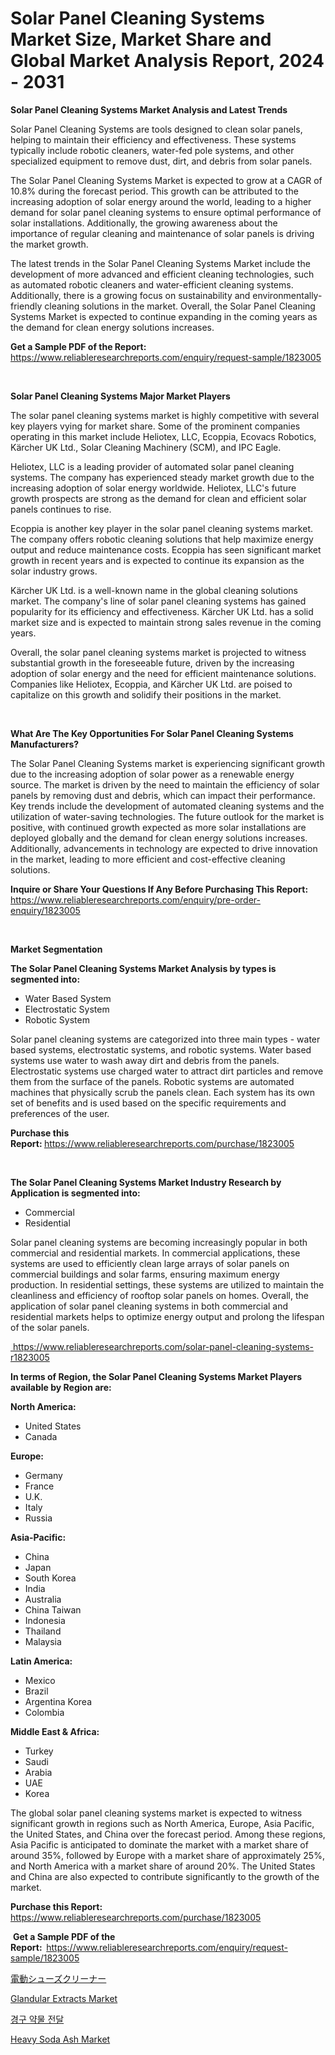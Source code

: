 <p><h1>Solar Panel Cleaning Systems Market Size, Market Share and Global Market Analysis Report, 2024 - 2031</h1></p><p><strong>Solar Panel Cleaning Systems Market Analysis and Latest Trends</strong></p>
<p><p>Solar Panel Cleaning Systems are tools designed to clean solar panels, helping to maintain their efficiency and effectiveness. These systems typically include robotic cleaners, water-fed pole systems, and other specialized equipment to remove dust, dirt, and debris from solar panels.</p><p>The Solar Panel Cleaning Systems Market is expected to grow at a CAGR of 10.8% during the forecast period. This growth can be attributed to the increasing adoption of solar energy around the world, leading to a higher demand for solar panel cleaning systems to ensure optimal performance of solar installations. Additionally, the growing awareness about the importance of regular cleaning and maintenance of solar panels is driving the market growth.</p><p>The latest trends in the Solar Panel Cleaning Systems Market include the development of more advanced and efficient cleaning technologies, such as automated robotic cleaners and water-efficient cleaning systems. Additionally, there is a growing focus on sustainability and environmentally-friendly cleaning solutions in the market. Overall, the Solar Panel Cleaning Systems Market is expected to continue expanding in the coming years as the demand for clean energy solutions increases.</p></p>
<p><strong>Get a Sample PDF of the Report:&nbsp;</strong> <a href="https://www.reliableresearchreports.com/enquiry/request-sample/1823005">https://www.reliableresearchreports.com/enquiry/request-sample/1823005</a></p>
<p>&nbsp;</p>
<p><strong>Solar Panel Cleaning Systems Major Market Players</strong></p>
<p><p>The solar panel cleaning systems market is highly competitive with several key players vying for market share. Some of the prominent companies operating in this market include Heliotex, LLC, Ecoppia, Ecovacs Robotics, Kärcher UK Ltd., Solar Cleaning Machinery (SCM), and IPC Eagle.</p><p>Heliotex, LLC is a leading provider of automated solar panel cleaning systems. The company has experienced steady market growth due to the increasing adoption of solar energy worldwide. Heliotex, LLC's future growth prospects are strong as the demand for clean and efficient solar panels continues to rise.</p><p>Ecoppia is another key player in the solar panel cleaning systems market. The company offers robotic cleaning solutions that help maximize energy output and reduce maintenance costs. Ecoppia has seen significant market growth in recent years and is expected to continue its expansion as the solar industry grows.</p><p>Kärcher UK Ltd. is a well-known name in the global cleaning solutions market. The company's line of solar panel cleaning systems has gained popularity for its efficiency and effectiveness. Kärcher UK Ltd. has a solid market size and is expected to maintain strong sales revenue in the coming years.</p><p>Overall, the solar panel cleaning systems market is projected to witness substantial growth in the foreseeable future, driven by the increasing adoption of solar energy and the need for efficient maintenance solutions. Companies like Heliotex, Ecoppia, and Kärcher UK Ltd. are poised to capitalize on this growth and solidify their positions in the market.</p></p>
<p>&nbsp;</p>
<p><strong>What Are The Key Opportunities For Solar Panel Cleaning Systems Manufacturers?</strong></p>
<p><p>The Solar Panel Cleaning Systems market is experiencing significant growth due to the increasing adoption of solar power as a renewable energy source. The market is driven by the need to maintain the efficiency of solar panels by removing dust and debris, which can impact their performance. Key trends include the development of automated cleaning systems and the utilization of water-saving technologies. The future outlook for the market is positive, with continued growth expected as more solar installations are deployed globally and the demand for clean energy solutions increases. Additionally, advancements in technology are expected to drive innovation in the market, leading to more efficient and cost-effective cleaning solutions.</p></p>
<p><strong>Inquire or Share Your Questions If Any Before Purchasing This Report:</strong> <a href="https://www.reliableresearchreports.com/enquiry/pre-order-enquiry/1823005">https://www.reliableresearchreports.com/enquiry/pre-order-enquiry/1823005</a></p>
<p>&nbsp;</p>
<p><strong>Market Segmentation</strong></p>
<p><strong>The Solar Panel Cleaning Systems Market Analysis by types is segmented into:</strong></p>
<p><ul><li>Water Based System</li><li>Electrostatic System</li><li>Robotic System</li></ul></p>
<p><p>Solar panel cleaning systems are categorized into three main types - water based systems, electrostatic systems, and robotic systems. Water based systems use water to wash away dirt and debris from the panels. Electrostatic systems use charged water to attract dirt particles and remove them from the surface of the panels. Robotic systems are automated machines that physically scrub the panels clean. Each system has its own set of benefits and is used based on the specific requirements and preferences of the user.</p></p>
<p><strong>Purchase this Report:&nbsp;</strong><a href="https://www.reliableresearchreports.com/purchase/1823005">https://www.reliableresearchreports.com/purchase/1823005</a></p>
<p>&nbsp;</p>
<p><strong>The Solar Panel Cleaning Systems Market Industry Research by Application is segmented into:</strong></p>
<p><ul><li>Commercial</li><li>Residential</li></ul></p>
<p><p>Solar panel cleaning systems are becoming increasingly popular in both commercial and residential markets. In commercial applications, these systems are used to efficiently clean large arrays of solar panels on commercial buildings and solar farms, ensuring maximum energy production. In residential settings, these systems are utilized to maintain the cleanliness and efficiency of rooftop solar panels on homes. Overall, the application of solar panel cleaning systems in both commercial and residential markets helps to optimize energy output and prolong the lifespan of the solar panels.</p></p>
<p><a href="https://www.reliableresearchreports.com/solar-panel-cleaning-systems-r1823005">&nbsp;https://www.reliableresearchreports.com/solar-panel-cleaning-systems-r1823005</a></p>
<p><strong>In terms of Region, the Solar Panel Cleaning Systems Market Players available by Region are:</strong></p>
<p>
    <p> <strong> North America: </strong>
        <ul>
            <li>United States</li>
            <li>Canada</li>
        </ul>
        </p> 
    <p> <strong> Europe: </strong>
        <ul>
            <li>Germany</li>
            <li>France</li>
            <li>U.K.</li>
            <li>Italy</li>
            <li>Russia</li>
        </ul>
        </p> 
    <p> <strong> Asia-Pacific: </strong>
        <ul>
            <li>China</li>
            <li>Japan</li>
            <li>South Korea</li>
            <li>India</li>
            <li>Australia</li>
            <li>China Taiwan</li>
            <li>Indonesia</li>
            <li>Thailand</li>
            <li>Malaysia</li>
        </ul>
        </p> 
    <p> <strong> Latin America: </strong>
        <ul>
            <li>Mexico</li>
            <li>Brazil</li>
            <li>Argentina Korea</li>
            <li>Colombia</li>
        </ul>
        </p> 
    <p> <strong> Middle East & Africa: </strong>
        <ul>
            <li>Turkey</li>
            <li>Saudi</li>
            <li>Arabia</li>
            <li>UAE</li>
            <li>Korea</li>
        </ul>
    </p>
    </p>
<p><p>The global solar panel cleaning systems market is expected to witness significant growth in regions such as North America, Europe, Asia Pacific, the United States, and China over the forecast period. Among these regions, Asia Pacific is anticipated to dominate the market with a market share of around 35%, followed by Europe with a market share of approximately 25%, and North America with a market share of around 20%. The United States and China are also expected to contribute significantly to the growth of the market.</p></p>
<p><strong>Purchase this Report: </strong><a href="https://www.reliableresearchreports.com/purchase/1823005">https://www.reliableresearchreports.com/purchase/1823005</a></p>
<p>&nbsp;<strong>Get a Sample PDF of the Report:&nbsp;&nbsp;</strong><a href="https://www.reliableresearchreports.com/enquiry/request-sample/1823005">https://www.reliableresearchreports.com/enquiry/request-sample/1823005</a></p>
<p><strong></strong></p>
<p><p><a href="https://medium.com/@larrycruz525/%E3%83%A2%E3%83%BC%E3%82%BF%E3%83%BC%E5%BC%8F%E3%81%AE%E9%9D%B4%E3%82%AF%E3%83%AA%E3%83%BC%E3%83%8A%E3%83%BC%E5%B8%82%E5%A0%B4-%E3%82%BF%E3%82%A4%E3%83%97-%E3%82%A2%E3%83%97%E3%83%AA%E3%82%B1%E3%83%BC%E3%82%B7%E3%83%A7%E3%83%B3-%E5%9C%B0%E7%90%86%E3%81%AB%E3%82%88%E3%82%8B%E5%8C%85%E6%8B%AC%E7%9A%84%E3%81%AA%E8%A9%95%E4%BE%A1-5ab20c10581e">電動シューズクリーナー</a></p><p><a href="https://www.linkedin.com/pulse/glandular-extracts-market-size-share-amp-trends-analysis-p6vnc?trackingId=R%2Fevxt1CgMC4pE1oqDvMzQ%3D%3D">Glandular Extracts Market</a></p><p><a href="https://medium.com/@brianakoepp2023/%EA%B5%AC%EA%B0%95-%EC%95%BD%EB%AC%BC-%EC%A0%84%EB%8B%AC-%EC%8B%9C%EC%9E%A5%EC%9D%80-%EC%8B%9C%EC%9E%A5-%EC%A0%90%EC%9C%A0%EC%9C%A8-%ED%81%AC%EA%B8%B0-%EB%B0%8F-2031%EB%85%84%EA%B9%8C%EC%A7%80%EC%9D%98-%EC%98%88%EC%83%81-%EC%98%88%EC%B8%A1%EC%97%90-%EC%B4%88%EC%A0%90%EC%9D%84-%EB%A7%9E%EC%B6%94%EA%B3%A0-%EC%9E%88%EC%8A%B5%EB%8B%88%EB%8B%A4-3d7e8d519fc6">경구 약물 전달</a></p><p><a href="https://www.linkedin.com/pulse/heavy-soda-ash-market-dynamics-2024-2031-also-its-trends-dfjqc?trackingId=d0uuzwhvHqzPnFK3IwYD2A%3D%3D">Heavy Soda Ash Market</a></p></p>
